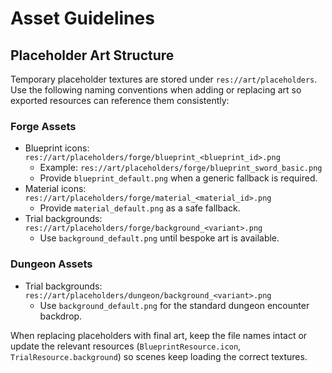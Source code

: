 # Asset Guidelines

## Placeholder Art Structure

Temporary placeholder textures are stored under `res://art/placeholders`. Use the following naming conventions when adding or replacing art so exported resources can reference them consistently:

### Forge Assets

- Blueprint icons: `res://art/placeholders/forge/blueprint_<blueprint_id>.png`
  - Example: `res://art/placeholders/forge/blueprint_sword_basic.png`
  - Provide `blueprint_default.png` when a generic fallback is required.
- Material icons: `res://art/placeholders/forge/material_<material_id>.png`
  - Provide `material_default.png` as a safe fallback.
- Trial backgrounds: `res://art/placeholders/forge/background_<variant>.png`
  - Use `background_default.png` until bespoke art is available.

### Dungeon Assets

- Trial backgrounds: `res://art/placeholders/dungeon/background_<variant>.png`
  - Use `background_default.png` for the standard dungeon encounter backdrop.

When replacing placeholders with final art, keep the file names intact or update the relevant resources (`BlueprintResource.icon`, `TrialResource.background`) so scenes keep loading the correct textures.
